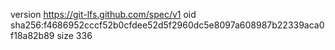 version https://git-lfs.github.com/spec/v1
oid sha256:f4686952cccf52b0cfdee52d5f2960dc5e8097a608987b22339aca0f18a82b89
size 336
